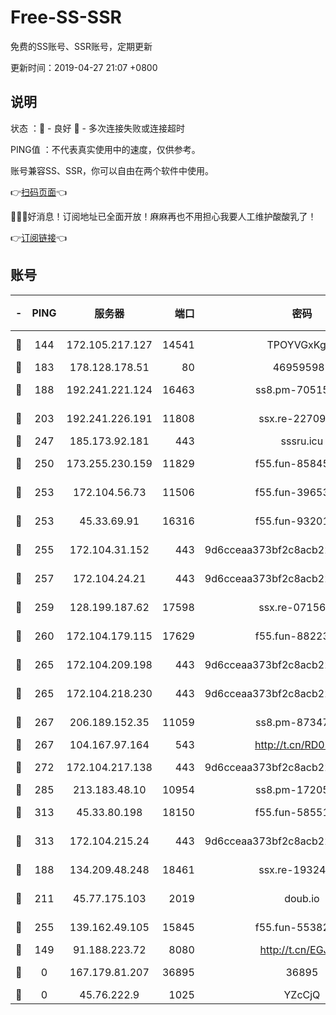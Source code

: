 # Free-SS-SSR

免费的SS账号、SSR账号，定期更新

更新时间：2019-04-27 21:07 +0800

## 说明

状态     ：🙂 - 良好 🙁 - 多次连接失败或连接超时

PING值   ：不代表真实使用中的速度，仅供参考。

账号兼容SS、SSR，你可以自由在两个软件中使用。

👉[扫码页面](https://liesauer.github.io/Free-SS-SSR/)👈

🎉🎉🎉好消息！订阅地址已全面开放！麻麻再也不用担心我要人工维护酸酸乳了！

👉[订阅链接](https://www.liesauer.net/yogurt/subscribe?ACCESS_TOKEN=DAYxR3mMaZAsaqUb)👈

## 账号

|-|PING|服务器|端口|密码|加密方式|区域|
|:----:|:----:|:-----:|-----:|:----:|:----:|:----:|
|🙂|144|172.105.217.127|14541|TPOYVGxKglpi|aes-256-cfb|JP|
|🙂|183|178.128.178.51|80|469595985|chacha20|US|
|🙂|188|192.241.221.124|16463|ss8.pm-70515178|aes-256-cfb|US|
|🙂|203|192.241.226.191|11808|ssx.re-22709690|aes-256-cfb|US|
|🙂|247|185.173.92.181|443|sssru.icu|rc4-md5|RU|
|🙂|250|173.255.230.159|11829|f55.fun-85845471|aes-256-cfb|US|
|🙂|253|172.104.56.73|11506|f55.fun-39653109|aes-256-cfb|SG|
|🙂|253|45.33.69.91|16316|f55.fun-93201078|aes-256-cfb|US|
|🙂|255|172.104.31.152|443|9d6cceaa373bf2c8acb22e60b6a58be6|aes-256-cfb|US|
|🙂|257|172.104.24.21|443|9d6cceaa373bf2c8acb22e60b6a58be6|aes-256-cfb|US|
|🙂|259|128.199.187.62|17598|ssx.re-07156237|aes-256-cfb|SG|
|🙂|260|172.104.179.115|17629|f55.fun-88223816|aes-256-cfb|SG|
|🙂|265|172.104.209.198|443|9d6cceaa373bf2c8acb22e60b6a58be6|aes-256-cfb|US|
|🙂|265|172.104.218.230|443|9d6cceaa373bf2c8acb22e60b6a58be6|aes-256-cfb|US|
|🙂|267|206.189.152.35|11059|ss8.pm-87347385|aes-256-cfb|SG|
|🙂|267|104.167.97.164|543|http://t.cn/RD0D7sx|rc4-md5|CA|
|🙂|272|172.104.217.138|443|9d6cceaa373bf2c8acb22e60b6a58be6|aes-256-cfb|US|
|🙂|285|213.183.48.10|10954|ss8.pm-17205856|rc4-md5|RU|
|🙂|313|45.33.80.198|18150|f55.fun-58551932|aes-256-cfb|US|
|🙂|313|172.104.215.24|443|9d6cceaa373bf2c8acb22e60b6a58be6|aes-256-cfb|US|
|🙂|188|134.209.48.248|18461|ssx.re-19324326|aes-256-cfb|US|
|🙂|211|45.77.175.103|2019|doub.io|aes-128-ctr|SG|
|🙂|255|139.162.49.105|15845|f55.fun-55382148|aes-256-cfb|SG|
|🙁|149|91.188.223.72|8080|http://t.cn/EGJIyrl|rc4-md5|RU|
|🙁|0|167.179.81.207|36895|36895|aes-256-cfb|JP|
|🙁|0|45.76.222.9|1025|YZcCjQ|rc4-md5|JP|
